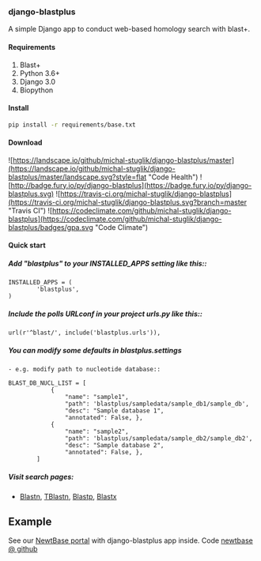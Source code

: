 ### django-blastplus

A simple Django app to conduct web-based homology search with blast+.


#### Requirements

1. Blast+
2. Python 3.6+
3. Django 3.0
4. Biopython

#### Install
```bash
pip install -r requirements/base.txt
```


#### Download

![https://landscape.io/github/michal-stuglik/django-blastplus/master](https://landscape.io/github/michal-stuglik/django-blastplus/master/landscape.svg?style=flat "Code Health")
![http://badge.fury.io/py/django-blastplus](https://badge.fury.io/py/django-blastplus.svg)
![https://travis-ci.org/michal-stuglik/django-blastplus](https://travis-ci.org/michal-stuglik/django-blastplus.svg?branch=master "Travis CI")
![https://codeclimate.com/github/michal-stuglik/django-blastplus](https://codeclimate.com/github/michal-stuglik/django-blastplus/badges/gpa.svg "Code Climate")


#### Quick start

##### Add "blastplus" to your INSTALLED_APPS setting like this::
```
INSTALLED_APPS = (
        'blastplus',
)
```
##### Include the polls URLconf in your project urls.py like this::
```
url(r'^blast/', include('blastplus.urls')),
```
##### You can modify some defaults in blastplus.settings

    - e.g. modify path to nucleotide database::

```
BLAST_DB_NUCL_LIST = [
            {
                "name": "sample1",
                "path": 'blastplus/sampledata/sample_db1/sample_db',
                "desc": "Sample database 1",
                "annotated": False, },
            {
                "name": "sample2",
                "path": 'blastplus/sampledata/sample_db2/sample_db2',
                "desc": "Sample database 2",
                "annotated": False, },
        ]
```
##### Visit search pages:

- [Blastn](http://127.0.0.1:8000/blast/blastn), [TBlastn](http://127.0.0.1:8000/blast/tblastn), 
[Blastp](http://127.0.0.1:8000/blast/blastp), [Blastx](http://127.0.0.1:8000/blast/blastx)


Example
-------

See our [NewtBase portal](http://newtbase.eko.uj.edu.pl/blast/blastn/) with django-blastplus app inside.
Code [newtbase @ github](https://github.com/michal-stuglik/newtbase)




